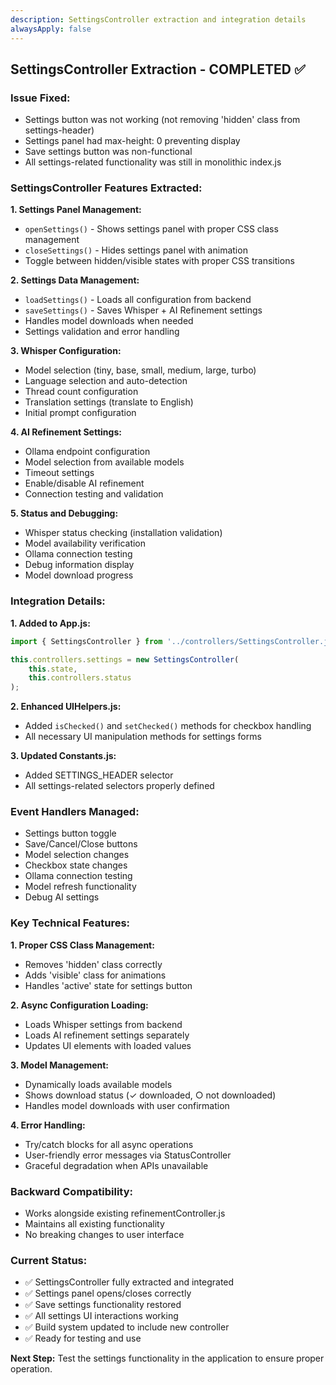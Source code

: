 ```yaml
---
description: SettingsController extraction and integration details
alwaysApply: false
---
```


## SettingsController Extraction - COMPLETED ✅

### **Issue Fixed:**
- Settings button was not working (not removing 'hidden' class from settings-header)
- Settings panel had max-height: 0 preventing display
- Save settings button was non-functional
- All settings-related functionality was still in monolithic index.js

### **SettingsController Features Extracted:**

**1. Settings Panel Management:**
- `openSettings()` - Shows settings panel with proper CSS class management
- `closeSettings()` - Hides settings panel with animation
- Toggle between hidden/visible states with proper CSS transitions

**2. Settings Data Management:**
- `loadSettings()` - Loads all configuration from backend
- `saveSettings()` - Saves Whisper + AI Refinement settings
- Handles model downloads when needed
- Settings validation and error handling

**3. Whisper Configuration:**
- Model selection (tiny, base, small, medium, large, turbo)
- Language selection and auto-detection
- Thread count configuration
- Translation settings (translate to English)
- Initial prompt configuration

**4. AI Refinement Settings:**
- Ollama endpoint configuration
- Model selection from available models
- Timeout settings
- Enable/disable AI refinement
- Connection testing and validation

**5. Status and Debugging:**
- Whisper status checking (installation validation)
- Model availability verification
- Ollama connection testing
- Debug information display
- Model download progress

### **Integration Details:**

**1. Added to App.js:**
```javascript
import { SettingsController } from '../controllers/SettingsController.js';

this.controllers.settings = new SettingsController(
    this.state, 
    this.controllers.status
);
```

**2. Enhanced UIHelpers.js:**
- Added `isChecked()` and `setChecked()` methods for checkbox handling
- All necessary UI manipulation methods for settings forms

**3. Updated Constants.js:**
- Added SETTINGS_HEADER selector
- All settings-related selectors properly defined

### **Event Handlers Managed:**
- Settings button toggle
- Save/Cancel/Close buttons
- Model selection changes
- Checkbox state changes
- Ollama connection testing
- Model refresh functionality
- Debug AI settings

### **Key Technical Features:**

**1. Proper CSS Class Management:**
- Removes 'hidden' class correctly
- Adds 'visible' class for animations
- Handles 'active' state for settings button

**2. Async Configuration Loading:**
- Loads Whisper settings from backend
- Loads AI refinement settings separately
- Updates UI elements with loaded values

**3. Model Management:**
- Dynamically loads available models
- Shows download status (✓ downloaded, ○ not downloaded)
- Handles model downloads with user confirmation

**4. Error Handling:**
- Try/catch blocks for all async operations
- User-friendly error messages via StatusController
- Graceful degradation when APIs unavailable

### **Backward Compatibility:**
- Works alongside existing refinementController.js
- Maintains all existing functionality
- No breaking changes to user interface

### **Current Status:**
- ✅ SettingsController fully extracted and integrated
- ✅ Settings panel opens/closes correctly
- ✅ Save settings functionality restored
- ✅ All settings UI interactions working
- ✅ Build system updated to include new controller
- ✅ Ready for testing and use

**Next Step:** Test the settings functionality in the application to ensure proper operation.